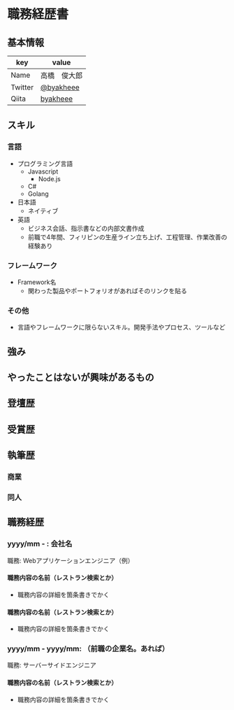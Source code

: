 # 職務経歴書

## 基本情報

|key|value|
|---|-----|
|Name|高橋　俊大郎|
|Twitter|[@byakheee](https://twitter.com/byakheee)|
|Qiita|[byakheee](http://qiita.com/byakheee)|

## スキル

### 言語

- プログラミング言語
    - Javascript
        - Node.js
    - C#
    - Golang
- 日本語
  - ネイティブ
- 英語
  - ビジネス会話、指示書などの内部文書作成
  - 前職で4年間、フィリピンの生産ライン立ち上げ、工程管理、作業改善の経験あり

### フレームワーク

- Framework名
  - 関わった製品やポートフォリオがあればそのリンクを貼る

### その他

- 言語やフレームワークに限らないスキル。開発手法やプロセス、ツールなど

## 強み

## やったことはないが興味があるもの

## 登壇歴

## 受賞歴

## 執筆歴

### 商業

### 同人

## 職務経歴

### yyyy/mm - : 会社名

職務: Webアプリケーションエンジニア（例）

#### 職務内容の名前（レストラン検索とか）

- 職務内容の詳細を箇条書きでかく

#### 職務内容の名前（レストラン検索とか）

- 職務内容の詳細を箇条書きでかく

### yyyy/mm - yyyy/mm: （前職の企業名。あれば）

職務: サーバーサイドエンジニア

#### 職務内容の名前（レストラン検索とか）

- 職務内容の詳細を箇条書きでかく